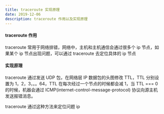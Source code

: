 ```yaml
---
title: traceroute 实现原理
date: 2019-12-06
description: traceroute 作用以及实现原理
---
```


#### traceroute 作用

traceroute 常用于网络排错，网络中，主机和主机通信会通过很多个 ip 节点，如果某个 ip 节点出现问题，可以通过 traceroute 去定位具体的 ip 节点

#### 实现原理

traceroute 通过发送 UDP 包，在网络层 IP 数据包的头图修改 TTL，TTL 分别设置为 1，2，3，。。64，TTL 在每次经过一个节点的时候都会减 1，当 TTL === 0 的时候，机器会通过 ICMP(internet-control-message-protocol) 协议向源主机发送报错消息。

traceroute 通过这种方法来定位问题 ip

